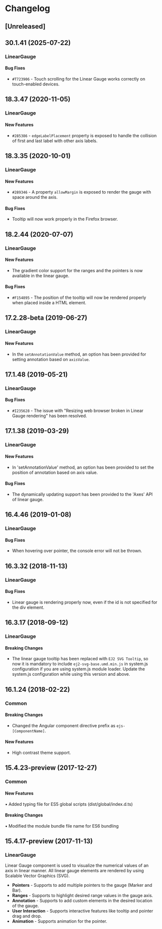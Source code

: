 <!-- markdownlint-disable MD010 -->

<!-- markdownlint-disable MD030 -->

<!-- markdownlint-disable MD004 -->

# Changelog

## [Unreleased]

## 30.1.41 (2025-07-22)

### LinearGauge

#### Bug Fixes

- `#T723906` - Touch scrolling for the Linear Gauge works correctly on touch-enabled devices.

## 18.3.47 (2020-11-05)

### LinearGauge

#### New Features

- `#285386` - `edgeLabelPlacement` property is exposed to handle the collision of first and last label with other axis labels.

## 18.3.35 (2020-10-01)

### LinearGauge

#### New Features

- `#289346` - A property `allowMargin` is exposed to render the gauge with space around the axis.

#### Bug Fixes

- Tooltip will now work properly in the Firefox browser.

## 18.2.44 (2020-07-07)

### LinearGauge

#### New Features

- The gradient color support for the ranges and the pointers is now available in the linear gauge.

#### Bug Fixes

- `#F154895` - The position of the tooltip will now be rendered properly when placed inside a HTML element.

## 17.2.28-beta (2019-06-27)

### LinearGauge

#### New Features

- In the `setAnnotationValue` method, an option has been provided for setting annotation based on `axisValue`.

## 17.1.48 (2019-05-21)

### LinearGauge

#### Bug Fixes

- `#I235628` - The issue with "Resizing web browser broken in Linear Gauge rendering" has been resolved.

## 17.1.38 (2019-03-29)

### LinearGauge

#### New Features

- In 'setAnnotationValue' method, an option has been provided to set the position of annotation based on axis value.

#### Bug Fixes

- The dynamically updating support has been provided to the 'Axes' API of linear gauge.

## 16.4.46 (2019-01-08)

### LinearGauge

#### Bug Fixes

- When hovering over pointer, the console error will not be thrown.

## 16.3.32 (2018-11-13)

### LinearGauge

#### Bug Fixes

- Linear gauge is rendering properly now, even if the id is not specified for the div element.

## 16.3.17 (2018-09-12)

### LinearGauge

#### Breaking Changes

- The linear gauge tooltip has been replaced with `EJ2 SVG Tooltip`, so now it is mandatory to include `ej2-svg-base.umd.min.js` in system.js configuration if you are using system.js module loader. Update the system.js configuration while using this version and above.

## 16.1.24 (2018-02-22)

### Common

#### Breaking Changes

- Changed the Angular component directive prefix as `ejs-[ComponentName]`.

#### New Features

- High contrast theme support.

## 15.4.23-preview (2017-12-27)

### Common

#### New Features

•	Added typing file for ES5 global scripts (dist/global/index.d.ts)

#### Breaking Changes

•	Modified the module bundle file name for ES6 bundling

## 15.4.17-preview (2017-11-13)

### LinearGauge

Linear Gauge component is used to visualize the numerical values of an axis in linear manner. All linear gauge elements are rendered by using Scalable Vector Graphics (SVG).

- **Pointers** - Supports to add multiple pointers to the gauge (Marker and Bar).
- **Ranges** - Supports to highlight desired range values in the gauge axis.
- **Annotation** - Supports to add custom elements in the desired location of the gauge.
- **User Interaction** - Supports interactive features like tooltip and pointer drag and drop.
- **Animation** - Supports animation for the pointer.
